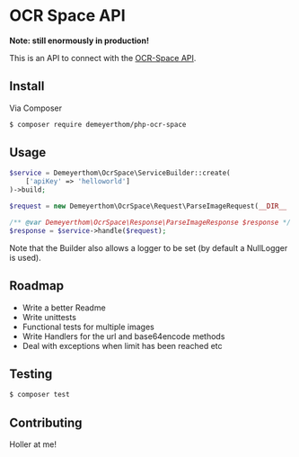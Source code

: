 # OCR Space API

**Note: still enormously in production!**

This is an API to connect with the [OCR-Space API](https://ocr.space/ocrapi).

## Install

Via Composer

``` bash
$ composer require demeyerthom/php-ocr-space
```

## Usage

``` php
$service = Demeyerthom\OcrSpace\ServiceBuilder::create(
    ['apiKey' => 'helloworld']
)->build;

$request = new Demeyerthom\OcrSpace\Request\ParseImageRequest(__DIR__ . '/path/to/file.jpg');

/** @var Demeyerthom\OcrSpace\Response\ParseImageResponse $response */
$response = $service->handle($request);
```

Note that the Builder also allows a logger to be set (by default a NullLogger is used).

## Roadmap
- Write a better Readme
- Write unittests
- Functional tests for multiple images
- Write Handlers for the url and base64encode methods
- Deal with exceptions when limit has been reached etc

## Testing

``` bash
$ composer test
```

## Contributing

Holler at me!

